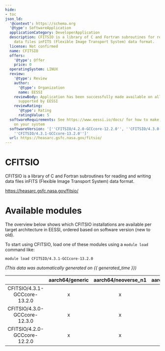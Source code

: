 ```yaml
---
hide:
- toc
json_ld:
  '@context': https://schema.org
  '@type': SoftwareApplication
  applicationCategory: DeveloperApplication
  description: CFITSIO is a library of C and Fortran subroutines for reading and writing
    data files inFITS (Flexible Image Transport System) data format.
  license: Not confirmed
  name: CFITSIO
  offers:
    '@type': Offer
    price: 0
  operatingSystem: LINUX
  review:
    '@type': Review
    author:
      '@type': Organization
      name: EESSI
    reviewBody: Application has been successfully made available on all architectures
      supported by EESSI
    reviewRating:
      '@type': Rating
      ratingValue: 5
  softwareRequirements: See https://www.eessi.io/docs/ for how to make EESSI available
    on your system
  softwareVersion: '[''CFITSIO/4.2.0-GCCcore-12.2.0'', ''CFITSIO/4.3.0-GCCcore-12.3.0'',
    ''CFITSIO/4.3.1-GCCcore-13.2.0'']'
  url: https://heasarc.gsfc.nasa.gov/fitsio/
---
```


CFITSIO
=======


CFITSIO is a library of C and Fortran subroutines for reading and writing data files inFITS (Flexible Image Transport System) data format.

https://heasarc.gsfc.nasa.gov/fitsio/
# Available modules


The overview below shows which CFITSIO installations are available per target architecture in EESSI, ordered based on software version (new to old).

To start using CFITSIO, load one of these modules using a `module load` command like:

```shell
module load CFITSIO/4.3.1-GCCcore-13.2.0
```

*(This data was automatically generated on {{ generated_time }})*  

| |aarch64/generic|aarch64/neoverse_n1|aarch64/neoverse_v1|aarch64/nvidia|x86_64/generic|x86_64/amd/zen2|x86_64/amd/zen3|x86_64/amd/zen4|x86_64/intel/haswell|x86_64/intel/sapphirerapids|x86_64/intel/skylake_avx512|
| :---: | :---: | :---: | :---: | :---: | :---: | :---: | :---: | :---: | :---: | :---: | :---: |
|CFITSIO/4.3.1-GCCcore-13.2.0|x|x|x|-|x|x|x|x|x|x|x|
|CFITSIO/4.3.0-GCCcore-12.3.0|x|x|x|-|x|x|x|x|x|x|x|
|CFITSIO/4.2.0-GCCcore-12.2.0|x|x|x|-|x|x|x|x|x|x|x|
